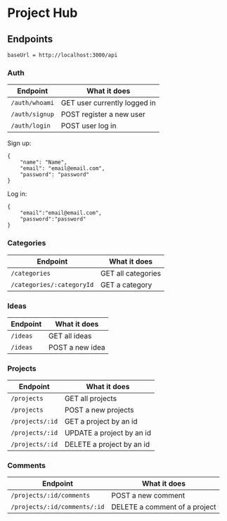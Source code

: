 # Project Hub

## Endpoints
```
baseUrl = http://localhost:3000/api
```

### Auth
| Endpoint | What it does |
| --- | --- |
| ``` /auth/whoami ``` | GET user currently logged in |
| ``` /auth/signup ``` | POST register a new user |
| ``` /auth/login ``` | POST user log in |

Sign up:
```
{
    "name": "Name",
    "email": "email@email.com",
    "password": "password"
}
```

Log in:
```
{
    "email":"email@email.com",
    "password":"password"
}
```

### Categories
| Endpoint | What it does |
| --- | --- |
| ``` /categories ``` | GET all categories |
| ``` /categories/:categoryId ``` | GET a category |

### Ideas
| Endpoint | What it does |
| --- | --- |
| ``` /ideas ``` | GET all ideas |
| ``` /ideas ``` | POST a new idea |

### Projects
| Endpoint | What it does |
| --- | --- |
| ``` /projects ``` | GET all projects |
| ``` /projects ``` | POST a new projects |
| ``` /projects/:id ``` | GET a project by an id |
| ``` /projects/:id ``` | UPDATE a project by an id |
| ``` /projects/:id ``` | DELETE a project by an id|

### Comments
| Endpoint | What it does |
| --- | --- |
| ``` /projects/:id/comments ``` | POST a new comment|
| ``` /projects/:id/comments/:id ``` | DELETE a comment of a project|